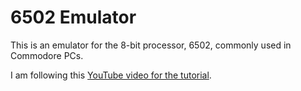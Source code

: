 # 6502 Emulator
This is an emulator for the 8-bit processor, 6502, commonly used in Commodore PCs.

I am following this [YouTube video for the tutorial](https://www.youtube.com/watch?v=qJgsuQoy9bc).
